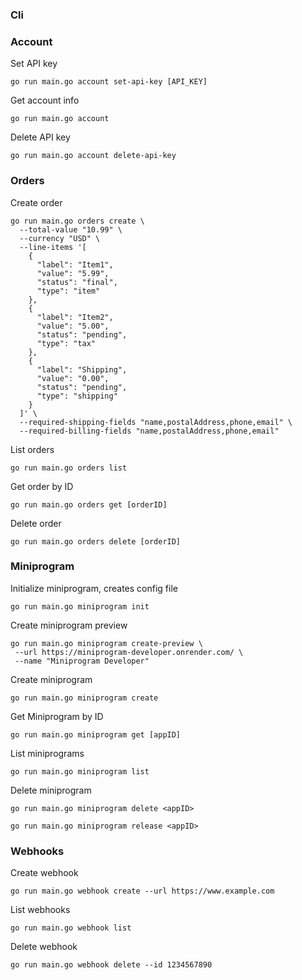 ### Cli


### Account


Set API key
```
go run main.go account set-api-key [API_KEY]
```

Get account info
```
go run main.go account
```

Delete API key
```
go run main.go account delete-api-key
```

### Orders

Create order 

```
go run main.go orders create \
  --total-value "10.99" \
  --currency "USD" \
  --line-items '[
    {
      "label": "Item1",
      "value": "5.99",
      "status": "final",
      "type": "item"
    },
    {
      "label": "Item2",
      "value": "5.00",
      "status": "pending",
      "type": "tax"
    },
    {
      "label": "Shipping",
      "value": "0.00",
      "status": "pending",
      "type": "shipping"
    }
  ]' \
  --required-shipping-fields "name,postalAddress,phone,email" \
  --required-billing-fields "name,postalAddress,phone,email"
```

List orders

```
go run main.go orders list
```

Get order by ID

```
go run main.go orders get [orderID]
```

Delete order

```
go run main.go orders delete [orderID]
```




### Miniprogram


Initialize miniprogram, creates config file
```
go run main.go miniprogram init
```

Create miniprogram preview

```
go run main.go miniprogram create-preview \
 --url https://miniprogram-developer.onrender.com/ \
 --name "Miniprogram Developer"
```


Create miniprogram 

```
go run main.go miniprogram create
```


Get Miniprogram by ID
```
go run main.go miniprogram get [appID]
```

List miniprograms

```
go run main.go miniprogram list
```


Delete miniprogram
```
go run main.go miniprogram delete <appID>
```


```
go run main.go miniprogram release <appID>
```




### Webhooks

Create webhook

```
go run main.go webhook create --url https://www.example.com
``` 

List webhooks

```
go run main.go webhook list
``` 

Delete webhook

```
go run main.go webhook delete --id 1234567890
``` 
  